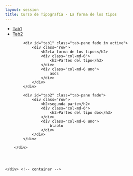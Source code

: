```yaml
---
layout: session
title: Curso de Tipografía - La forma de los tipos
---
```


<div class="seccion inicial dos">
	<div class="container">
		<div class="log-tabs">
	    <ul class="nav nav-tabs">
	        <li class="active"><a data-toggle="tab" href="#tab1">Tab1</a></li>
	        <li><a data-toggle="tab" href="#tab2">Tab2</a></li>
	    </ul>
	  	</div>
		<div class="tab-content">
	        
	        <div id="tab1" class="tab-pane fade in active">
		    	<div class="row">
					<h2>La forma de los tipos</h2>
					<div class="col-md-6">
						<h3>Partes del tipo</h3>
					</div>
					<div class="col-md-6 uno">
						asds
					</div>
				</div>    	
	        </div>

	        <div id="tab2" class="tab-pane fade">
	            <div class="row">
					<h2>segunda parte</h2>
					<div class="col-md-6">
						<h3>Partes del tipo dos</h3>
					</div>
					<div class="col-md-6 uno">
						blablo
					</div>
				</div>    	
	        </div>

	    </div>
		
		
		

	</div> <!-- container -->
</div> <!-- sección uno -->

		